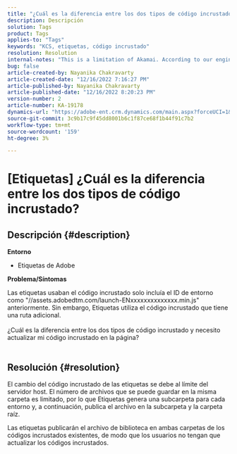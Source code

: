 ```yaml
---
title: "¿Cuál es la diferencia entre los dos tipos de código incrustado?"
description: Descripción
solution: Tags
product: Tags
applies-to: "Tags"
keywords: "KCS, etiquetas, código incrustado"
resolution: Resolution
internal-notes: "This is a limitation of Akamai. According to our engineer."
bug: false
article-created-by: Nayanika Chakravarty
article-created-date: "12/16/2022 7:16:27 PM"
article-published-by: Nayanika Chakravarty
article-published-date: "12/16/2022 8:20:23 PM"
version-number: 2
article-number: KA-19178
dynamics-url: "https://adobe-ent.crm.dynamics.com/main.aspx?forceUCI=1&pagetype=entityrecord&etn=knowledgearticle&id=6100f41d-767d-ed11-81ac-6045bd006079"
source-git-commit: 3c9b17c9f45dd8001b6c1f87ce68f1b44f91c7b2
workflow-type: tm+mt
source-wordcount: '159'
ht-degree: 3%

---
```


# [Etiquetas] ¿Cuál es la diferencia entre los dos tipos de código incrustado?

## Descripción {#description}


<b>Entorno</b>

- Etiquetas de Adobe

<b>Problema/Síntomas</b>

Las etiquetas usaban el código incrustado solo incluía el ID de entorno como &quot;//assets.adobedtm.com/launch-ENxxxxxxxxxxxxxx.min.js&quot; anteriormente. Sin embargo, Etiquetas utiliza el código incrustado que tiene una ruta adicional.
<br><br>¿Cuál es la diferencia entre los dos tipos de código incrustado y necesito actualizar mi código incrustado en la página?
<br> <br>

## Resolución {#resolution}


El cambio del código incrustado de las etiquetas se debe al límite del servidor host. El número de archivos que se puede guardar en la misma carpeta es limitado, por lo que Etiquetas genera una subcarpeta para cada entorno y, a continuación, publica el archivo en la subcarpeta y la carpeta raíz.

Las etiquetas publicarán el archivo de biblioteca en ambas carpetas de los códigos incrustados existentes, de modo que los usuarios no tengan que actualizar los códigos incrustados.


